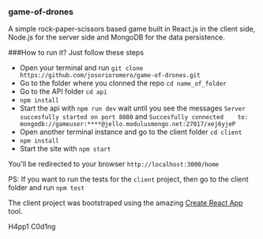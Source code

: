 ### game-of-drones

A simple rock-paper-scissors based game built in React.js in the client side,
Node.js for the server side and MongoDB for the data persistence.

###How to run it?
Just follow these steps

* Open your terminal and run `git clone https://github.com/josorioromero/game-of-drones.git`
* Go to the folder where you clonned the repo `cd name_of_folder`
* Go to the API folder `cd api`
* `npm install`
* Start the api with `npm run dev` wait until you see the messages `Server succesfully started on port 8080` and `Succesfully connected    to: mongodb://gameuser:****@jello.modulusmongo.net:27017/xej6yjeP`
* Open another terminal instance and go to the client folder `cd client`
* `npm install` 
* Start the site with `npm start`

You'll be redirected to your browser `http://localhost:3000/home`

PS: If you want to run the tests for the `client` project, then go to the client folder and run `npm test`

The client project was bootstraped using the amazing [Create React App](https://github.com/facebookincubator/create-react-app) tool.

H4pp1 C0d1ng
